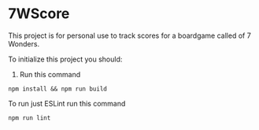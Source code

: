 # 7WScore 
This project is for personal use to track scores for a boardgame called of 7 Wonders.

To initialize this project you should:
1. Run this command 

```
npm install && npm run build
```

To run just ESLint run this command
```
npm run lint
```

 
